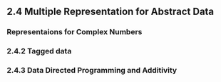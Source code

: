 ## 2.4 Multiple Representation for Abstract Data

### Representaions for Complex Numbers

### 2.4.2 Tagged data

### 2.4.3 Data Directed Programming and Additivity
